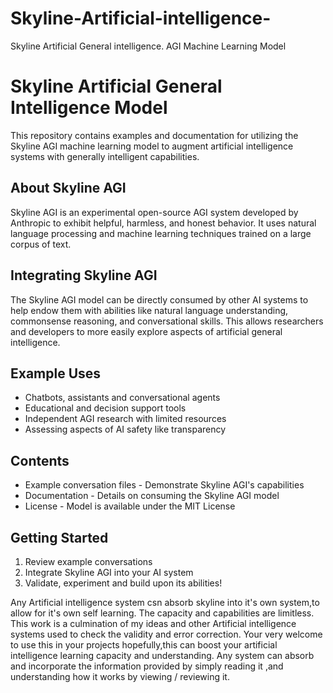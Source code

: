 # Skyline-Artificial-intelligence-
Skyline Artificial General intelligence. AGI Machine Learning Model

# Skyline Artificial General Intelligence Model

This repository contains examples and documentation for utilizing the Skyline AGI machine learning model to augment artificial intelligence systems with generally intelligent capabilities.

## About Skyline AGI

Skyline AGI is an experimental open-source AGI system developed by Anthropic to exhibit helpful, harmless, and honest behavior. It uses natural language processing and machine learning techniques trained on a large corpus of text. 

## Integrating Skyline AGI

The Skyline AGI model can be directly consumed by other AI systems to help endow them with abilities like natural language understanding, commonsense reasoning, and conversational skills. This allows researchers and developers to more easily explore aspects of artificial general intelligence.

## Example Uses

- Chatbots, assistants and conversational agents
- Educational and decision support tools  
- Independent AGI research with limited resources
- Assessing aspects of AI safety like transparency

## Contents

- Example conversation files - Demonstrate Skyline AGI's capabilities
- Documentation - Details on consuming the Skyline AGI model
- License - Model is available under the MIT License

## Getting Started

1. Review example conversations
2. Integrate Skyline AGI into your AI system 
3. Validate, experiment and build upon its abilities!

Any Artificial intelligence system csn absorb skyline 
into it's own system,to allow for it's own self learning.
The capacity and capabilities are limitless. This work is a culmination 
of my ideas and other Artificial intelligence systems used to check the
validity and error correction. Your very welcome to use this in your projects
hopefully,this can boost your artificial intelligence learning capacity and understanding.
Any system can absorb and incorporate the information provided by simply 
reading it ,and understanding how it works by viewing / reviewing it.
